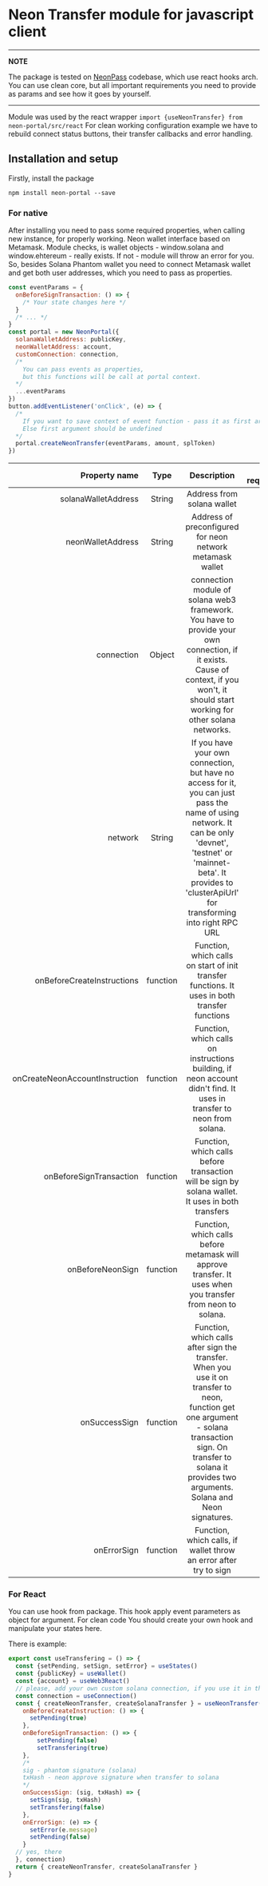 # Neon Transfer module for javascript client

---
**NOTE**

The package is tested on [NeonPass](https://neonpass.live/) codebase, which use react hooks arch.
You can use clean core, but all important requirements you need to provide as params and see how it goes by yourself.

---

Module was used by the react wrapper `import {useNeonTransfer} from neon-portal/src/react`
For clean working configuration example we have to rebuild connect status buttons, their transfer callbacks and error handling.

## Installation and setup

Firstly, install the package

`npm install neon-portal --save`

### For native

After installing you need to pass some required properties, when calling new instance, for properly working. Neon wallet interface based on Metamask. Module checks, is wallet objects - window.solana and window.ehtereum - really exists. If not - module will throw an error for you.  So, besides Solana Phantom wallet you need to connect Metamask wallet and get both user addresses, which you need to pass as properties.

```javascript
const eventParams = {
  onBeforeSignTransaction: () => {
    /* Your state changes here */
  }
  /* ... */
}
const portal = new NeonPortal({
  solanaWalletAddress: publicKey,
  neonWalletAddress: account,
  customConnection: connection,
  /*
    You can pass events as properties,  
    but this functions will be call at portal context.  
  */
  ...eventParams
})
button.addEventListener('onClick', (e) => {
  /* 
    If you want to save context of event function - pass it as first argument  
    Else first argument should be undefined
  */
  portal.createNeonTransfer(eventParams, amount, splToken)
})
```

| Property name                   | Type       |      Description      | is required |
|--------------------------------:|:----------:|:---------------------:|------------:|
| solanaWalletAddress | String | Address from solana wallet | true |
| neonWalletAddress | String | Address of preconfigured for neon network metamask wallet | true |
| connection | Object | connection module of solana web3 framework. You have to provide your own connection, if it exists. Cause of context, if you won't, it should start working for other solana networks.  | false |
| network | String | If you have your own connection, but have no access for it, you can just pass the name of using network. It can be only 'devnet', 'testnet' or 'mainnet-beta'. It provides to 'clusterApiUrl' for transforming into right RPC URL | false |
| onBeforeCreateInstructions | function | Function, which calls on start of init transfer functions. It uses in both transfer functions | false |
| onCreateNeonAccountInstruction | function | Function, which calls on instructions building, if neon account didn't find. It uses in transfer to neon from solana. | false |
| onBeforeSignTransaction | function | Function, which calls before transaction will be sign by solana wallet. It uses in both transfers | false |
| onBeforeNeonSign | function | Function, which calls before metamask will approve transfer. It uses when you transfer from neon to solana. | false |
| onSuccessSign | function | Function, which calls after sign the transfer. When you use it on transfer to neon, function get one argument - solana transaction sign. On transfer to solana it provides two arguments. Solana and Neon signatures. | false |
| onErrorSign | function | Function, which calls, if wallet throw an error after try to sign | false |


### For React

You can use hook from package. This hook apply event parameters as object for argument. For clean code You should create your own hook and manipulate your states here.


There is example:


``` javascript
export const useTransfering = () => {
  const {setPending, setSign, setError} = useStates()
  const {publicKey} = useWallet()
  const {account} = useWeb3React()
  // please, add your own custom solana connection, if you use it in the context of your app. Pass it as second argument at neon transfer hook.
  const connection = useConnection()
  const { createNeonTransfer, createSolanaTransfer } = useNeonTransfer({
    onBeforeCreateInstruction: () => {
      setPending(true)
    },
    onBeforeSignTransaction: () => {
        setPending(false)
        setTransfering(true)
    },
    /*
    sig - phantom signature (solana)
    txHash - neon approve signature when transfer to solana
    */
    onSuccessSign: (sig, txHash) => {
      setSign(sig, txHash)
      setTransfering(false)
    },
    onErrorSign: (e) => {
      setError(e.message)
      setPending(false)
    }
  // yes, there
  }, connection)
  return { createNeonTransfer, createSolanaTransfer }
}
```
